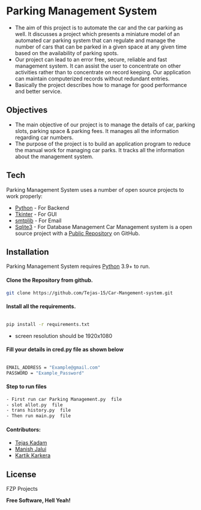 # Parking Management System


- The aim of this project is to automate the car and the car parking as well. It discusses a project which presents a miniature model of an automated car parking system that can regulate and manage the number of cars that can be parked in a given space at any given time based on the availability of parking spots.
- Our project can lead to an error free, secure, reliable and fast management system. It can assist the user to concentrate on other activities rather than to concentrate on record keeping. Our application can maintain computerized records without redundant entries. 
- Basically the project describes how to manage for good performance and better service.



## Objectives
- The main objective of our project is to manage the details of car, parking slots, parking space & parking fees. It manages all the information regarding car numbers. 
- The purpose of the project is to build an application program to reduce the manual work for managing car parks. It tracks all the information about the management system.


## Tech

Parking Management System  uses a number of open source projects to work properly:

- [Python](https://www.python.org/) - For Backend
- [Tkinter](https://docs.python.org/3/library/tkinter.html) - For GUI
- [smtplib](https://docs.python.org/3/library/smtplib.html) - For Email
- [Sqlite3](https://docs.python.org/3/library/sqlite3.html) - For Database Management
Car Management system is a open source project with a [Public Repository](https://github.com/Tejas-15/Car-Mangement-system)
 on GitHub.

## Installation

Parking Management System requires [Python](https://www.python.org/) 3.9+ to run.

#### Clone the Repository from github.
 ```sh
git clone https://github.com/Tejas-15/Car-Mangement-system.git
```


#### Install all the requirements.

 ```sh
 
pip install -r requirements.txt

```
- screen resolution should be 1920x1080
​

#### Fill your details in cred.py file as shown below

 ```sh
 
EMAIL_ADDRESS = "Example@gmail.com" 
PASSWORD = "Example_Password"

```

#### Step to run files

 ```sh
- First run car Parking Management.py  file 
- slot allot.py  file  
- trans history.py  file 
- Then run main.py  file
```
#### Contributors:
- [Tejas Kadam](https://github.com/Tejas-15)
- [Manish Jalui](https://github.com/manishjalui11)
- [Kartik Karkera](https://github.com/Kartik11082)

## License

FZP Projects

**Free Software, Hell Yeah!**


